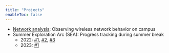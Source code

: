 ```yaml
---
title: "Projects"
enableToc: false
---
```

- [Network analysis](/ece537): Observing wireless network behavior on campus
- Summer Exploration Arc (SEA): Progress tracking during summer break
    - 2022: [#1](/2022-sea1), [#2](/2022-sea2), [#3](/2022-sea3)
    - 2023: [#1](/2023-sea1)